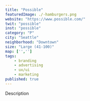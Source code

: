 ```yaml
---
title: "Possible"
featuredImage: ./-hamburgers.png
website: "https://www.possible.com/"
twit: "possible"
inst: "possible"
category: "P"
city: "Seattle"
neighborhood: "Downtown"
size: "Large (41-100)"
map: ['','']
tags:
    - branding
    - advertising
    - ux/ui
    - marketing
published: true
---
```


Description

